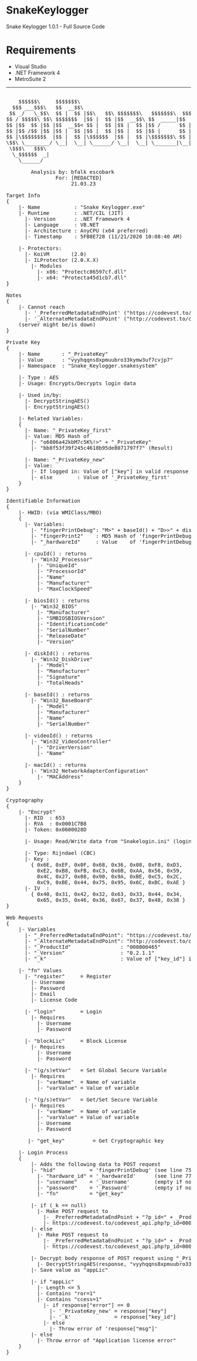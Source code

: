 # SnakeKeylogger
Snake Keylogger 1.0.1 - Full Source Code

# Requirements
- Visual Studio
- .NET Framework 4
- MetroSuite 2
- - - -
<pre>

    $$$$$$\     $$$$$$$\                                          $$\                         
  $$$ ___$$$\   $$  __$$\                                         \__|                        
 $$ _/   \_$$\  $$ |  $$ |$$\   $$\ $$$$$$$\   $$$$$$$\  $$$$$$\  $$\ $$$$$$\$$$$\   $$$$$$\  
$$ / $$$$$\ $$\ $$$$$$$  |$$ |  $$ |$$  __$$\ $$  _____|$$  __$$\ $$ |$$  _$$  _$$\ $$  __$$\ 
$$ |$$  $$ |$$ |$$  __$$< $$ |  $$ |$$ |  $$ |$$ /      $$ |  \__|$$ |$$ / $$ / $$ |$$$$$$$$ |
$$ |$$ /$$ |$$ |$$ |  $$ |$$ |  $$ |$$ |  $$ |$$ |      $$ |      $$ |$$ | $$ | $$ |$$   ____|
$$ |\$$$$$$$$  |$$ |  $$ |\$$$$$$  |$$ |  $$ |\$$$$$$$\ $$ |      $$ |$$ | $$ | $$ |\$$$$$$$\ 
\$$\ \________/ \__|  \__| \______/ \__|  \__| \_______|\__|      \__|\__| \__| \__| \_______|
 \$$$\   $$$\                                                                                 
  \_$$$$$$  _|                                                                                
    \______/                                                                                  

        Analysis by: bfalk escobark
                For: [REDACTED]
                     21.03.23

Target Info
{
	|- Name			  : "Snake Keylogger.exe"
	|- Runtime		  : .NET/CIL (JIT)
	  |- Version	  : .NET Framework 4
	  |- Language	  : VB.NET
	  |- Architecture : AnyCPU (x64 preferred)
	  |- Timestamp	  : 5FB8E728 (11/21/2020 10:08:40 AM)
	
	|- Protectors:
	  |- KoiVM		 (2.0)
	  |- ILProtector (2.0.X.X)
	    |- Modules
	      |- x86: "Protectc86597cf.dll"
	      |- x64: "Protecta45d1cb7.dll"
}

Notes
{
	|- Cannot reach
	  |- '_PreferredMetadataEndPoint' ("https://codevest.to/codevest_api.php")
	  |- '_AlternateMetadataEndPoint' ("http://codevest.to/codevest_api2.php")
	(server might be/is down)
}

Private Key
{
	|- Name 	  : "_PrivateKey"
	|- Value	  : "vyyhqqns8xpmuubro33kymw3uf7cvjp7"
	|- Namespace  : "Snake_Keylogger.snakesystem"
	
	|- Type : AES
	|- Usage: Encrypts/Decrypts login data
	
	|- Used in/by:
	  |- DecryptStringAES()
	  |- EncryptStringAES()
	
	|- Related Variables:
	{
	  |- Name: "_PrivateKey_first"
	  |- Value: MD5 Hash of
		|- "o6806a42kbM7c5K%!>" + "_PrivateKey"
		|- "bb8f53f39f245c4618b95de8071797f7" (Result)
		
	  |- Name: "_PrivateKey_new"
	  |- Value:
		|- If logged in: Value of ["key"] in valid response login
		|- else 	   : Value of '_PrivateKey_first'
	}
}

Identifiable Information
{
	|- HWID: (via WMIClass/MBO)
	{
	  |- Variables:
	    |- "fingerPrintDebug": "M>" + baseId() + "D>>" + diskId()
	    |- "fingerPrint2"	 : MD5 Hash of 'fingerPrintDebug'
	    |- "_hardwareId"	 : Value    of 'fingerPrintDebug'
	
	  |- cpuId() : returns
	  	|- "Win32_Processor"
	  	  |- "UniqueId"
	  	  |- "ProcessorId"
	  	  |- "Name"
	  	  |- "Manufacturer"
	  	  |- "MaxClockSpeed"
	  	  
	  |- biosId() : returns
	  	|- "Win32_BIOS"
	  	  |- "Manufacturer"
	  	  |- "SMBIOSBIOSVersion"
	  	  |- "IdentificationCode"
	  	  |- "SerialNumber"
	  	  |- "ReleaseDate"
	  	  |- "Version"
	
	  |- diskId() : returns
	  	|- "Win32_DiskDrive"
	  	  |- "Model"
	  	  |- "Manufacturer"
	  	  |- "Signature"
	  	  |- "TotalHeads"
	  	  
	  |- baseId() : returns
	  	|- "Win32_BaseBoard"
	  	  |- "Model"
	  	  |- "Manufacturer"
	  	  |- "Name"
	  	  |- "SerialNumber"
	  	  
	  |- videoId() : returns
	  	|- "Win32_VideoController"
	  	  |- "DriverVersion"
	  	  |- "Name"
	  	  
	  |- macId() : returns
	    |- "Win32_NetworkAdapterConfiguration"
	      |- "MACAddress"
	}
}

Cryptography
{
	|- "Encrypt"
	  |- RID  : 653
	  |- RVA  : 0x0001C7B8
	  |- Token: 0x0600028D
	  
	  |- Usage: Read/Write data from "Snakelogin.ini" (login details)
	  
	  |- Type: Rijndael (CBC)
	  |- Key :
	  	{ 0x6E, 0xEF, 0x0F, 0x68, 0x36, 0x08, 0xF8, 0xD3,
	  	  0xE2, 0xB8, 0xFB, 0xC3, 0x6B, 0xAA, 0x56, 0x59,
	  	  0x4C, 0x27, 0x08, 0x90, 0x9A, 0xBE, 0xC5, 0x2C,
	  	  0xC9, 0xBE, 0x44, 0x75, 0x95, 0x6C, 0xBC, 0xAE }
	  |- IV  :
	    { 0x40, 0x31, 0x42, 0x32, 0x63, 0x33, 0x44, 0x34,
	      0x65, 0x35, 0x46, 0x36, 0x67, 0x37, 0x48, 0x38 }
}

Web Requests
{
	|- Variables
	  |- "_PreferredMetadataEndPoint": "https://codevest.to/codevest_api.php"
	  |- "_AlternateMetadataEndPoint": "http://codevest.to/codevest_api2.php" // unused
	  |- "_ProductId"				 : "000000465"
	  |- "_Version"					 : "0.2.1.1"
	  |- "_k"						 : Value of ["key_id"] in valid response login
	  
	|- "fn" Values
	  |- "register"     = Register
	    |- Username
	    |- Password
	    |- Email
	    |- License Code

	  |- "login"        = Login
	  	|- Requires
	      |- Username
	      |- Password
	
	  |- "blockLic"     = Block License
	    |- Requires
	      |- Username
	      |- Password
	      
	  |- "(g/s)etVar"   = Set Global Secure Variable
	    |- Requires
	      |- "varName"  = Name of variable
	      |- "varValue" = Value of variable
	  
	  |- "(g/s)etVar"   = Get/Set Secure Variable
	    |- Requires
		  |- "varName"  = Name of variable
		  |- "varValue" = Value of variable
		  |- Username
	      |- Password
	      
	   |- "get_key" 		= Get Cryptographic key
	      
	|- Login Process
	{
		|- Adds the following data to POST request
		|- "hid" 		   = 'fingerPrintDebug' (see line 75)
		  |- "hardware_id" = '_hardwareId'	    (see line 77)
		  |- "username"    = '_Username'		(empty if not logged in)
		  |- "password"	   = '_Password'		(empty if not logged in)
		  |- "fn"		   = "get_key"
		  
		|- if (_k == null)
		  |- Make POST request to
		    |- _PreferredMetadataEndPoint + "?p_id=" + _ProductId + "&v=" + _Version + "&get_key=1"
		    |- https://codevest.to/codevest_api.php?p_id=000000465&v=0.2.1.1&get_key=1
		|- else
		  |- Make POST request to
		    |- _PreferredMetadataEndPoint + "?p_id=" + _ProductId + "&v=" + _Version + "&k=" + _k + "&get_key=1"
		    |- https://codevest.to/codevest_api.php?p_id=000000465&v=0.2.1.1&k_%KEY%&get_key=1
		
		|- Decrypt body response of POST request using "_PrivateKey"
		  |- DecryptStringAES(response, "vyyhqqns8xpmuubro33kymw3uf7cvjp7")
		|- Save value as "appLic"
		
		|- if "appLic"
		  |- Length <= 5
		  |- Contains "ror=1"
		  |- Contains "ccess=1"
		  	|- if response["error"] == 0
		  	  |- '_PrivateKey_new' = response["key"]
		  	  |- '_k'			   = response["key_id"]
		  	|- else
		  	  |- Throw error of 'response["msg"]'
		|- else
		  |- Throw error of "Application license error"
	}
}
</pre>
